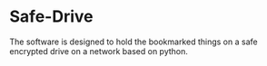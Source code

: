 # Safe-Drive
The software is designed to hold the bookmarked things on a safe encrypted drive on a network based on python.
